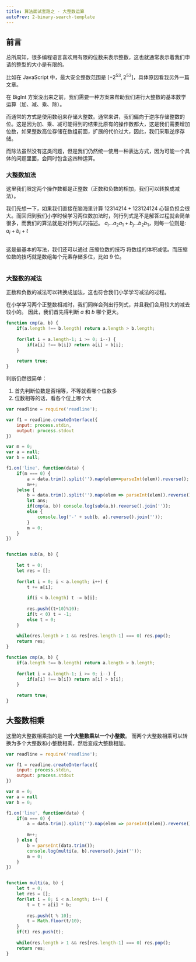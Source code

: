 ```yaml
---
title: 算法面试套路之 - 大整数运算
autoPrev: 2-binary-search-template
---
```


## 前言
总所周知，很多编程语言喜欢用有限的位数来表示整数，这也就通常表示着我们申请的整型的大小是有限的。

比如在 JavaScript 中，最大安全整数范围是 $[-2^53, 2^53]$，具体原因看我另外一篇文章。

在 BigInt 方案没出来之前，我们需要一种方案来帮助我们进行大整数的基本数学运算（加、减、乘、除）。

而通常的方式是使用数组来存储大整数。通常来讲，我们偏向于逆序存储整数的位。这是因为加、乘、减可能得到的结果比原有的操作数都大，这是我们需要增加位数，如果整数高位存储在数组前面，扩展的代价过大，因此，我们采取逆序存储。

而除法虽然没有这类问题，但是我们仍然统一使用一种表达方式，因为可能一个具体的问题里面，会同时包含这四种运算。

### 大整数加法
这里我们限定两个操作数都是正整数（正数和负数的相加，我们可以转换成减法）。

我们先想一下，如果我们直接在脑海里计算 $12314214 + 123124124$ 心智负担会很大。而回归到我们小学时候学习两位数加法时，列行列式是不是解答过程就会简单很多，而我们的算法就是对行列式的描述。
$a_i...a_2a_1 + b_j...b_2b_1$，则每一位则是: $a_i+b_i+t$

```javascript


```

这是最基本的写法，我们还可以通过 压缩位数的技巧 将数组的体积减低。而压缩位数的技巧就是数组每个元素存储多位，比如 9 位。

```javascript

```

### 大整数的减法
正数和负数的减法可以转换成加法，这也符合我们小学学习减法的过程。

在小学学习两个正整数相减时，我们同样会列出行列式，并且我们会用较大的减去较小的。
因此，我们首先得判断 $a$ 和 $b$ 哪个更大。

```javascript
function cmp(a, b) {
    if(a.length !== b.length) return a.length > b.length;
    
    for(let i = a.length-1; i >= 0; i--) {
        if(a[i] !== b[i]) return a[i] > b[i];
    }
    
    return true;
}
```
判断仍然很简单：
1. 首先判断位数是否相等，不等就看哪个位数多
2. 位数相等的话，看各个位上哪个大

```javascript
var readline = require('readline');

var f1 = readline.createInterface({
    input: process.stdin,
    output: process.stdout
})

var m = 0;
var a = null;
var b = null;

f1.on('line', function(data) {
    if(m === 0) {
        a = data.trim().split('').map(elem=>parseInt(elem)).reverse();
        m++;
    }else {
        b = data.trim().split('').map(elem => parseInt(elem)).reverse();
        let ans;
        if(cmp(a, b)) console.log(sub(a,b).reverse().join(''));
        else {
            console.log('-' + sub(b, a).reverse().join(''));
        }
        m = 0;
    }    
})


function sub(a, b) {
    
    let t = 0;
    let res = [];
    
    for(let i = 0; i < a.length; i++) {
        t += a[i];
        
        if(i < b.length) t -= b[i];
        
        res.push((t+10)%10);
        if(t < 0) t = -1;
        else t = 0;
    }
    
    while(res.length > 1 && res[res.length-1] === 0) res.pop();
    return res;
}

function cmp(a, b) {
    if(a.length !== b.length) return a.length > b.length;
    
    for(let i = a.length-1; i >= 0; i--) {
        if(a[i] !== b[i]) return a[i] > b[i];
    }
    
    return true;
}
```


## 大整数相乘
这里的大整数相乘指的是 **一个大整数乘以一个小整数**。
而两个大整数相乘可以转换为多个大整数和小整数相乘，然后变成大整数相加。

```javascript
var readline = require('readline');

var f1 = readline.createInterface({
    input: process.stdin,
    output: process.stdout
})

var m = 0;
var a = null
var b = 0;

f1.on('line', function(data) {
    if(m === 0) {
        a = data.trim().split('').map(elem => parseInt(elem)).reverse();
        
        m++;
    } else {
        b = parseInt(data.trim());
        console.log(multi(a, b).reverse().join(''));
        m = 0;
    }
})


function multi(a, b) {
    let t = 0;
    let res = [];
    for(let i = 0; i < a.length; i++) {
        t = t + a[i] * b;
        
        res.push(t % 10);
        t = Math.floor(t/10);
    }
    if(t) res.push(t);
    
    while(res.length > 1 && res[res.length-1] === 0) res.pop();
    return res;
}
```